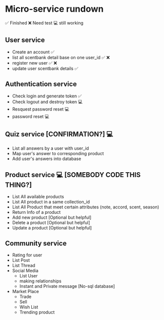 # Micro-service rundown

✅ Finished
❌ Need test
💻 still working

## User service

- Create an account ✅
- list all scentbank detail base on one user_id ✅ ❌
- register new user ✅ ❌
- update user scentbank details ✅

## Authentication service

- Check login and generate token ✅
- Check logout and destroy token 💻
- Resquest password reset 💻
- password reset 💻

## Quiz service [CONFIRMATION?] 💻

- List all answers by a user with user_id
- Map user's answer to corresponding product
- Add user's answers into database

## Product service 💻 [SOMEBODY CODE THIS THING?]

- List All available products
- List All product in a same collection_id
- List All Product that meet certain attributes (note, accord, scent, season)
- Return Info of a product
- Add new product [Optional but helpful]
- Delete a product [Optional but helpful]
- Update a product [Optional but helpful]

## Community service

- Rating for user
- List Post
- List Thread
- Social Media
  - List User
  - making relationships
  - Instant and Private message [No-sql database]
- Market Place
  - Trade
  - Sell
  - Wish List
  - Trending product
